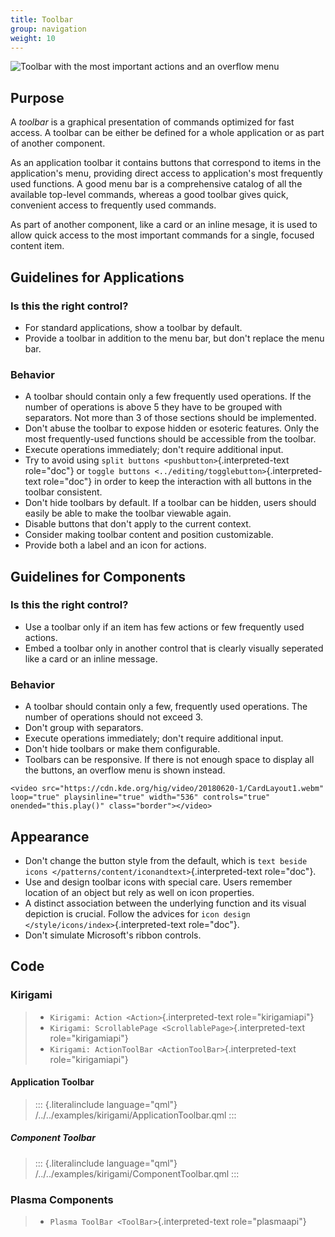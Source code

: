 ```yaml
---
title: Toolbar
group: navigation
weight: 10
---
```


![Toolbar with the most important actions and an overflow
menu](/hig/Toolbar1.png)

Purpose
-------

A *toolbar* is a graphical presentation of commands optimized for fast
access. A toolbar can be either be defined for a whole application or as
part of another component.

As an application toolbar it contains buttons that correspond to items
in the application\'s menu, providing direct access to application\'s
most frequently used functions. A good menu bar is a comprehensive
catalog of all the available top-level commands, whereas a good toolbar
gives quick, convenient access to frequently used commands.

As part of another component, like a card or an inline mesage, it is
used to allow quick access to the most important commands for a single,
focused content item.

Guidelines for Applications
---------------------------

### Is this the right control?

-   For standard applications, show a toolbar by default.
-   Provide a toolbar in addition to the menu bar, but don\'t replace
    the menu bar.

### Behavior

-   A toolbar should contain only a few frequently used operations. If
    the number of operations is above 5 they have to be grouped with
    separators. Not more than 3 of those sections should be implemented.
-   Don\'t abuse the toolbar to expose hidden or esoteric features. Only
    the most frequently-used functions should be accessible from the
    toolbar.
-   Execute operations immediately; don\'t require additional input.
-   Try to avoid using `split buttons <pushbutton>`{.interpreted-text
    role="doc"} or
    `toggle buttons <../editing/togglebutton>`{.interpreted-text
    role="doc"} in order to keep the interaction with all buttons in the
    toolbar consistent.
-   Don\'t hide toolbars by default. If a toolbar can be hidden, users
    should easily be able to make the toolbar viewable again.
-   Disable buttons that don\'t apply to the current context.
-   Consider making toolbar content and position customizable.
-   Provide both a label and an icon for actions.

Guidelines for Components
-------------------------

### Is this the right control?

-   Use a toolbar only if an item has few actions or few frequently used
    actions.
-   Embed a toolbar only in another control that is clearly visually
    seperated like a card or an inline message.

### Behavior

-   A toolbar should contain only a few, frequently used operations. The
    number of operations should not exceed 3.
-   Don\'t group with separators.
-   Execute operations immediately; don\'t require additional input.
-   Don\'t hide toolbars or make them configurable.
-   Toolbars can be responsive. If there is not enough space to display
    all the buttons, an overflow menu is shown instead.

```{=html}
<video src="https://cdn.kde.org/hig/video/20180620-1/CardLayout1.webm" loop="true" playsinline="true" width="536" controls="true" onended="this.play()" class="border"></video>
```
Appearance
----------

-   Don\'t change the button style from the default, which is
    `text beside icons </patterns/content/iconandtext>`{.interpreted-text
    role="doc"}.
-   Use and design toolbar icons with special care. Users remember
    location of an object but rely as well on icon properties.
-   A distinct association between the underlying function and its
    visual depiction is crucial. Follow the advices for `icon design
    </style/icons/index>`{.interpreted-text role="doc"}.
-   Don\'t simulate Microsoft\'s ribbon controls.

Code
----

### Kirigami

> -   `Kirigami: Action <Action>`{.interpreted-text role="kirigamiapi"}
> -   `Kirigami: ScrollablePage <ScrollablePage>`{.interpreted-text
>     role="kirigamiapi"}
> -   `Kirigami: ActionToolBar <ActionToolBar>`{.interpreted-text
>     role="kirigamiapi"}

#### Application Toolbar

> ::: {.literalinclude language="qml"}
> /../../examples/kirigami/ApplicationToolbar.qml
> :::

##### Component Toolbar

> ::: {.literalinclude language="qml"}
> /../../examples/kirigami/ComponentToolbar.qml
> :::

### Plasma Components

> -   `Plasma ToolBar <ToolBar>`{.interpreted-text role="plasmaapi"}
